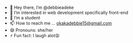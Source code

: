 - 👋 Hey there, I’m @debbieadeke
- 👀 I’m interested in web development specifically front-end 
- 🌱 I’m a student
- 📫 How to reach me ... okakadebbie15@gmail.com
- 😄 Pronouns: she/her
- ⚡ Fun fact: I laugh alot😝 

<!---
debbieadeke/debbieadeke is a ✨ special ✨ repository because its `README.md` (this file) appears on your GitHub profile.
You can click the Preview link to take a look at your changes.
--->
